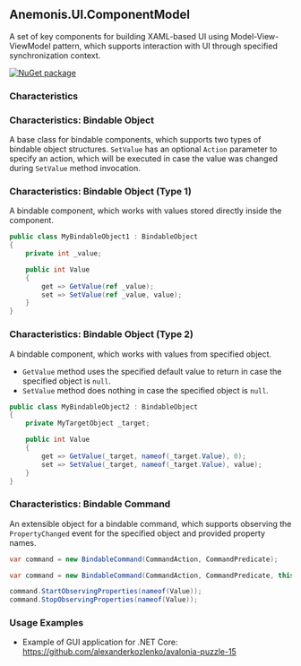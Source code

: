 ## Anemonis.UI.ComponentModel

A set of key components for building XAML-based UI using Model-View-ViewModel pattern, which supports interaction with UI through specified synchronization context.

[![NuGet package](https://img.shields.io/nuget/v/Anemonis.UI.ComponentModel.svg?style=flat-square)](https://www.nuget.org/packages/Anemonis.UI.ComponentModel)

### Characteristics
### Characteristics: Bindable Object

A base class for bindable components, which supports two types of bindable object structures. `SetValue` has an optional `Action` parameter to specify an action, which will be executed in case the value was changed during `SetValue` method invocation.

### Characteristics: Bindable Object (Type 1)

A bindable component, which works with values stored directly inside the component.

```cs
public class MyBindableObject1 : BindableObject
{
    private int _value;

    public int Value
    {
        get => GetValue(ref _value);
        set => SetValue(ref _value, value);
    }
}
```

### Characteristics: Bindable Object (Type 2)

A bindable component, which works with values from specified object.

- `GetValue` method uses the specified default value to return in case the specified object is `null`.
- `SetValue` method does nothing in case the specified object is `null`.

```cs
public class MyBindableObject2 : BindableObject
{
    private MyTargetObject _target;

    public int Value
    {
        get => GetValue(_target, nameof(_target.Value), 0);
        set => SetValue(_target, nameof(_target.Value), value);
    }
}
```

### Characteristics: Bindable Command

An extensible object for a bindable command, which supports observing the `PropertyChanged` event for the specified object and provided property names.

```cs
var command = new BindableCommand(CommandAction, CommandPredicate);
```
```cs
var command = new BindableCommand(CommandAction, CommandPredicate, this);

command.StartObservingProperties(nameof(Value));
command.StopObservingProperties(nameof(Value));
```

### Usage Examples

- Example of GUI application for .NET Core: https://github.com/alexanderkozlenko/avalonia-puzzle-15